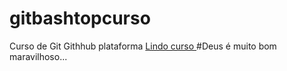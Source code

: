 # gitbashtopcurso
Curso de Git Githhub plataforma
[ Lindo curso ](https://www.hcode.com.br)
#Deus é muito bom maravilhoso...

